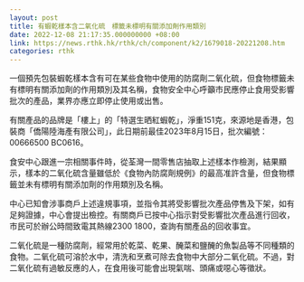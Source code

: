 ```yaml
---
layout: post
title: 有蝦乾樣本含二氧化硫　標籤未標明有關添加劑作用類別
date: 2022-12-08 21:17:35.000000000 +08:00
link: https://news.rthk.hk/rthk/ch/component/k2/1679018-20221208.htm
categories: rthk
---
```


一個預先包裝蝦乾樣本含有可在某些食物中使用的防腐劑二氧化硫，但食物標籤未有標明有關添加劑的作用類別及其名稱，食物安全中心呼籲市民應停止食用受影響批次的產品，業界亦應立即停止使用或出售。

有關產品的品牌是「樓上」的「特選生晒紅蝦乾」，淨重151克，來源地是香港，包裝商「僑陽陸海產有限公司」，此日期前最佳2023年8月15日，批次編號：00666500 BC0616。

食安中心跟進一宗相關事件時，從荃灣一間零售店抽取上述樣本作檢測，結果顯示，樣本的二氧化硫含量雖低於《食物內防腐劑規例》的最高准許含量，但食物標籤並未有標明有關添加劑的作用類別及名稱。

中心已知會涉事商戶上述違規事項，並指令其將受影響批次產品停售及下架，如有足夠證據，中心會提出檢控。有關商戶已按中心指示對受影響批次產品進行回收，市民可於辦公時間致電其熱線2300 1800，查詢有關產品的回收事宜。

二氧化硫是一種防腐劑，經常用於乾菜、乾果、醃菜和鹽醃的魚製品等不同種類的食物。二氧化硫可溶於水中，清洗和烹煮可除去食物中大部分二氧化硫。不過，對二氧化硫有過敏反應的人，在食用後可能會出現氣喘、頭痛或噁心等徵狀。
